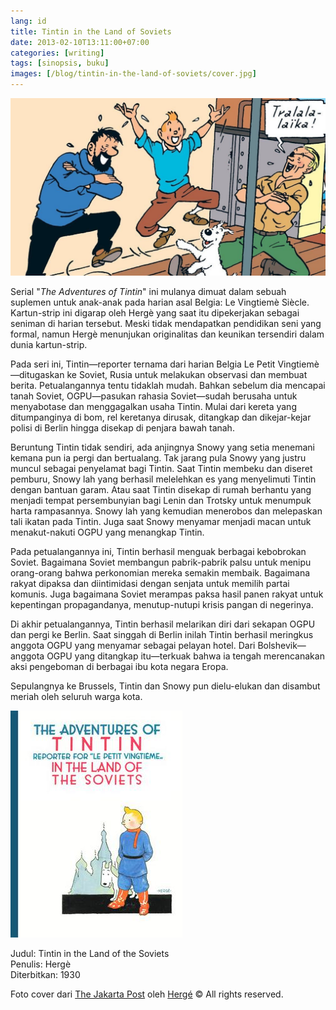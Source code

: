 ```yaml
---
lang: id
title: Tintin in the Land of Soviets
date: 2013-02-10T13:11:00+07:00
categories: [writing]
tags: [sinopsis, buku]
images: [/blog/tintin-in-the-land-of-soviets/cover.jpg]
---
```

![Tintin in the Land of Soviets](cover.jpg)

Serial "*The Adventures of Tintin*" ini mulanya dimuat dalam sebuah suplemen untuk anak-anak pada harian asal Belgia: Le Vingtiemè Siècle. Kartun-strip ini digarap oleh Hergè yang saat itu dipekerjakan sebagai seniman di harian tersebut. Meski tidak mendapatkan pendidikan seni yang formal, namun Hergè menunjukan originalitas dan keunikan tersendiri dalam dunia kartun-strip.

Pada seri ini, Tintin—reporter ternama dari harian Belgia Le Petit Vingtiemè—ditugaskan ke Soviet, Rusia untuk melakukan observasi dan membuat berita. Petualangannya tentu tidaklah mudah. Bahkan sebelum dia mencapai tanah Soviet, OGPU—pasukan rahasia Soviet—sudah berusaha untuk menyabotase dan menggagalkan usaha Tintin. Mulai dari kereta yang ditumpanginya di bom, rel keretanya dirusak, ditangkap dan dikejar-kejar polisi di Berlin hingga disekap di penjara bawah tanah.

Beruntung Tintin tidak sendiri, ada anjingnya Snowy yang setia menemani kemana pun ia pergi dan bertualang. Tak jarang pula Snowy yang justru muncul sebagai penyelamat bagi Tintin. Saat Tintin membeku dan diseret pemburu, Snowy lah yang berhasil melelehkan es yang menyelimuti Tintin dengan bantuan garam. Atau saat Tintin disekap di rumah berhantu yang menjadi tempat persembunyian bagi Lenin dan Trotsky untuk menumpuk harta rampasannya. Snowy lah yang kemudian menerobos dan melepaskan tali ikatan pada Tintin. Juga saat Snowy menyamar menjadi macan untuk menakut-nakuti OGPU yang menangkap Tintin.

Pada petualangannya ini, Tintin berhasil menguak berbagai kebobrokan Soviet. Bagaimana Soviet membangun pabrik-pabrik palsu untuk menipu orang-orang bahwa perkonomian mereka semakin membaik. Bagaimana rakyat dipaksa dan diintimidasi dengan senjata untuk memilih partai komunis. Juga bagaimana Soviet merampas paksa hasil panen rakyat untuk kepentingan propagandanya, menutup-nutupi krisis pangan di negerinya.

Di akhir petualangannya, Tintin berhasil melarikan diri dari sekapan OGPU dan pergi ke Berlin. Saat singgah di Berlin inilah Tintin berhasil meringkus anggota OGPU yang menyamar sebagai pelayan hotel. Dari Bolshevik—anggota OGPU yang ditangkap itu—terkuak bahwa ia tengah merencanakan aksi pengeboman di berbagai ibu kota negara Eropa.

Sepulangnya ke Brussels, Tintin dan Snowy pun dielu-elukan dan disambut meriah oleh seluruh warga kota.

![Tintin in the Land of the Soviets karya Hergè. (Sumber [wikipedia](https://en.wikipedia.org/wiki/File:The_Adventures_of_Tintin_-_01_-_Tintin_in_the_Land_of_the_Soviets.jpg))](01-tintin-in-the-land-of-soviets.jpg)

Judul: Tintin in the Land of the Soviets\
Penulis: Hergè\
Diterbitkan: 1930

Foto cover dari [The Jakarta Post](http://www.thejakartapost.com/life/2017/11/16/the-world-of-tintin-exhibition-to-run-in-hong-kong.html) oleh [Hergé](http://en.tintin.com/) © All rights reserved.
